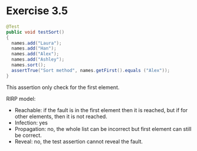 # Exercise 3.5
```Java
@Test
public void testSort()
{
  names.add("Laura");
  names.add("Han");
  names.add("Alex");
  names.add("Ashley");
  names.sort();
  assertTrue("Sort method", names.getFirst().equals ("Alex"));
}
```

This assertion only check for the first element.

RIRP model:
* Reachable: if the fault is in the first element then it is reached, but if for other elements, then it is not reached.
* Infection: yes
* Propagation: no, the whole list can be incorrect but first element can still be correct.
* Reveal: no, the test assertion cannot reveal the fault.